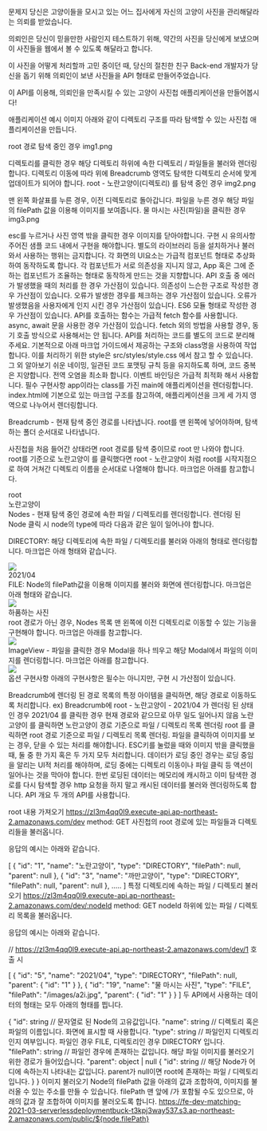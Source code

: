 문제지
당신은 고양이들을 모시고 있는 어느 집사에게 자신의 고양이 사진을 관리해달라는 의뢰를 받았습니다.

의뢰인은 당신이 믿을만한 사람인지 테스트하기 위해, 약간의 사진을 당신에게 보냈으며 이 사진들을 웹에서 볼 수 있도록 해달라고 합니다.

이 사진을 어떻게 처리할까 고민 중이던 때, 당신의 절친한 친구 Back-end 개발자가 당신을 돕기 위해 의뢰인이 보낸 사진들을 API 형태로 만들어주었습니다.

이 API를 이용해, 의뢰인을 만족시킬 수 있는 고양이 사진첩 애플리케이션을 만들어봅시다!

애플리케이션 예시 이미지
아래와 같이 디렉토리 구조를 따라 탐색할 수 있는 사진첩 애플리케이션을 만듭니다.

root 경로 탐색 중인 경우
img1.png

디렉토리를 클릭한 경우 해당 디렉토리 하위에 속한 디렉토리 / 파일들을 불러와 렌더링합니다.
디렉토리 이동에 따라 위에 Breadcrumb 영역도 탐색한 디렉토리 순서에 맞게 업데이트가 되어야 합니다.
root - 노란고양이(디렉토리) 를 탐색 중인 경우
img2.png

맨 왼쪽 화살표를 누른 경우, 이전 디렉토리로 돌아갑니다.
파일을 누른 경우 해당 파일의 filePath 값을 이용해 이미지를 보여줍니다.
물 마시는 사진(파일)을 클릭한 경우
img3.png

esc를 누르거나 사진 영역 밖을 클릭한 경우 이미지를 닫아야합니다.
구현 시 유의사항
주어진 샘플 코드 내에서 구현을 해야합니다. 별도의 라이브러리 등을 설치하거나 불러와서 사용하는 행위는 금지합니다.
각 화면의 UI요소는 가급적 컴포넌트 형태로 추상화 하여 동작하도록 합니다.
각 컴포넌트가 서로 의존성을 지니지 않고, App 혹은 그에 준하는 컴포넌트가 조율하는 형태로 동작하게 만드는 것을 지향합니다.
API 호출 중 에러가 발생했을 때의 처리를 한 경우 가산점이 있습니다.
의존성이 느슨한 구조로 작성한 경우 가산점이 있습니다.
오류가 발생한 경우를 체크하는 경우 가산점이 있습니다.
오류가 발생했음을 사용자에게 인지 시킨 경우 가산점이 있습니다.
ES6 모듈 형태로 작성한 경우 가산점이 있습니다.
API를 호출하는 함수는 가급적 fetch 함수를 사용합니다.
async, await 문을 사용한 경우 가산점이 있습니다.
fetch 외의 방법을 사용할 경우, 동기 호출 방식으로 사용해서는 안 됩니다.
API를 처리하는 코드를 별도의 코드로 분리해주세요.
기본적으로 아래 마크업 가이드에서 제공하는 구조와 class명을 사용하여 작업합니다. 이를 처리하기 위한 style은 src/styles/style.css 에서 참고 할 수 있습니다.
그 외 알아보기 쉬운 네이밍, 일관된 코드 포맷팅 규칙 등을 유지하도록 하며, 코드 중복은 지양합니다.
전역 오염을 최소화 합니다.
이벤트 바인딩은 가급적 최적화 해서 사용합니다.
필수 구현사항
app이라는 class를 가진 main에 애플리케이션을 렌더링합니다.
index.html에 기본으로 있는 마크업 구조를 참고하여, 애플리케이션을 크게 세 가지 영역으로 나누어서 렌더링합니다.

Breadcrumb - 현재 탐색 중인 경로를 나타냅니다. root를 맨 왼쪽에 넣어야하며, 탐색하는 폴더 순서대로 나타냅니다.

사진첩을 처음 들어간 상태라면 root 경로를 탐색 중이므로 root 만 나와야 합니다.
root를 기준으로 노란고양이 를 클릭했다면 root - 노란고양이 처럼 root를 시작지점으로 하여 거쳐간 디렉토리 이름을 순서대로 나열해야 합니다.
마크업은 아래를 참고합니다.
<nav class="Breadcrumb">
  <div>root</div>
  <div>노란고양이</div>
</nav>
Nodes - 현재 탐색 중인 경로에 속한 파일 / 디렉토리를 렌더링합니다. 렌더링 된 Node 클릭 시 node의 type에 따라 다음과 같은 일이 일어나야 합니다.

DIRECTORY: 해당 디렉토리에 속한 파일 / 디렉토리를 불러와 아래의 형태로 렌더링합니다. 마크업은 아래 형태와 같습니다.
<div class="Node">
  <img src="./assets/directory.png">
  <div>2021/04</div>
</div>
FILE: Node의 filePath값을 이용해 이미지를 불러와 화면에 렌더링합니다. 마크업은 아래 형태와 같습니다.
<div class="Node">
  <img src="./assets/file.png">
  <div>하품하는 사진</div>
</div>
root 경로가 아닌 경우, Nodes 목록 맨 왼쪽에 이전 디렉토리로 이동할 수 있는 기능을 구현해야 합니다. 마크업은 아래를 참고합니다.
<div class="Node">
  <img src="./assets/prev.png">
</div>
ImageView - 파일을 클릭한 경우 Modal을 하나 띄우고 해당 Modal에서 파일의 이미지를 렌더링합니다. 마크업은 아래를 참고합니다.

<div class="ImageViewer">
  <div class="content">
    <img src="https://fe-dev-matching-2021-03-serverlessdeploymentbuck-t3kpj3way537.s3.ap-northeast-2.amazonaws.com/public/images/a2i.jpg">
  </div>
</div>
옵션 구현사항
아래의 구현사항은 필수는 아니지만, 구현 시 가산점이 있습니다.

Breadcrumb에 렌더링 된 경로 목록의 특정 아이템을 클릭하면, 해당 경로로 이동하도록 처리합니다. ex) Breadcrumb에 root - 노란고양이 - 2021/04 가 렌더링 된 상태인 경우
2021/04 를 클릭한 경우 현재 경로와 같으므로 아무 일도 일어나지 않음
노란고양이 를 클릭하면 노란고양이 경로 기준으로 파일 / 디렉토리 목록 렌더링
root 를 클릭하면 root 경로 기준으로 파일 / 디렉토리 목록 렌더링.
파일을 클릭하여 이미지를 보는 경우, 닫을 수 있는 처리를 해야합니다.
ESC키를 눌렀을 때와 이미지 밖을 클릭했을 때, 둘 중 한 가지 혹은 두 가지 모두 처리합니다.
데이터가 로딩 중인 경우는 로딩 중임을 알리는 UI적 처리를 해야하며, 로딩 중에는 디렉토리 이동이나 파일 클릭 등 액션이 일어나는 것을 막아야 합니다.
한번 로딩된 데이터는 메모리에 캐시하고 이미 탐색한 경로를 다시 탐색할 경우 http 요청을 하지 말고 캐시된 데이터를 불러와 렌더링하도록 합니다.
API 개요
두 개의 API를 사용합니다.

root 내용 가져오기
https://zl3m4qq0l9.execute-api.ap-northeast-2.amazonaws.com/dev
method: GET
사진첩의 root 경로에 있는 파일들과 디렉토리들을 불러옵니다.

응답의 예시는 아래와 같습니다.

[
  {
        "id": "1",
        "name": "노란고양이",
        "type": "DIRECTORY",
        "filePath": null,
        "parent": null
    },
    {
        "id": "3",
        "name": "까만고양이",
        "type": "DIRECTORY",
        "filePath": null,
        "parent": null
    },
 .....
]
특정 디렉토리에 속하는 파일 / 디렉토리 불러오기
https://zl3m4qq0l9.execute-api.ap-northeast-2.amazonaws.com/dev/:nodeId
method: GET
nodeId 하위에 있는 파일 / 디렉토리 목록을 불러옵니다.

응답의 예시는 아래와 같습니다.

// https://zl3m4qq0l9.execute-api.ap-northeast-2.amazonaws.com/dev/1 호출 시

[
    {
        "id": "5",
        "name": "2021/04",
        "type": "DIRECTORY",
        "filePath": null,
        "parent": {
            "id": "1"
        }
    },
    {
        "id": "19",
        "name": "물 마시는 사진",
        "type": "FILE",
        "filePath": "/images/a2i.jpg",
        "parent": {
            "id": "1"
        }
    }
]
두 API에서 사용하는 데이터의 형태는 모두 아래의 형태를 띕니다.

{
  "id":       string // 문자열로 된 Node의 고유값입니다.
  "name":     string // 디렉토리 혹은 파일의 이름입니다. 화면에 표시할 때 사용합니다.
  "type":     string // 파일인지 디렉토리인지 여부입니다. 파일인 경우 FILE, 디렉토리인 경우 DIRECTORY 입니다.
  "filePath": string // 파일인 경우에 존재하는 값입니다. 해당 파일 이미지를 불러오기 위한 경로가 들어있습니다.
  "parent":   object | null {
    "id": string // 해당 Node가 어디에 속하는지 나타내는 값입니다. parent가 null이면 root에 존재하는 파일 / 디렉토리입니다.
  }
}
이미지 불러오기
Node의 filePath 값을 아래의 값과 조합하여, 이미지를 불러올 수 있는 주소를 만들 수 있습니다.
filePath 맨 앞에 /가 포함될 수도 있으므로, 아래의 값과 잘 조합하여 이미지를 불러오도록 합니다.
https://fe-dev-matching-2021-03-serverlessdeploymentbuck-t3kpj3way537.s3.ap-northeast-2.amazonaws.com/public/${node.filePath}